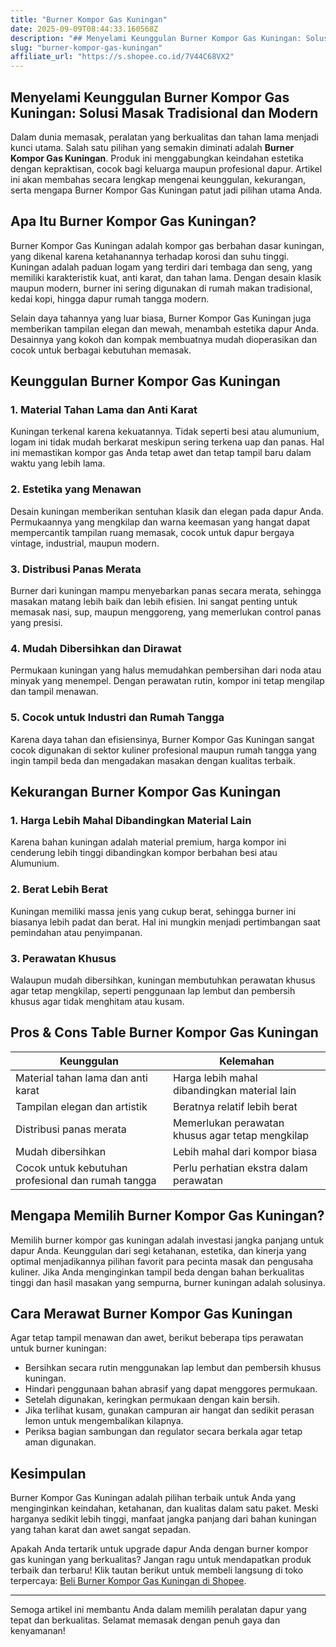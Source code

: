 ```yaml
---
title: "Burner Kompor Gas Kuningan"
date: 2025-09-09T08:44:33.160568Z
description: "## Menyelami Keunggulan Burner Kompor Gas Kuningan: Solusi Masak Tradisional dan Modern..."
slug: "burner-kompor-gas-kuningan"
affiliate_url: "https://s.shopee.co.id/7V44C68VX2"
---
```

## Menyelami Keunggulan Burner Kompor Gas Kuningan: Solusi Masak Tradisional dan Modern

Dalam dunia memasak, peralatan yang berkualitas dan tahan lama menjadi kunci utama. Salah satu pilihan yang semakin diminati adalah **Burner Kompor Gas Kuningan**. Produk ini menggabungkan keindahan estetika dengan kepraktisan, cocok bagi keluarga maupun profesional dapur. Artikel ini akan membahas secara lengkap mengenai keunggulan, kekurangan, serta mengapa Burner Kompor Gas Kuningan patut jadi pilihan utama Anda.

## Apa Itu Burner Kompor Gas Kuningan?

Burner Kompor Gas Kuningan adalah kompor gas berbahan dasar kuningan, yang dikenal karena ketahanannya terhadap korosi dan suhu tinggi. Kuningan adalah paduan logam yang terdiri dari tembaga dan seng, yang memiliki karakteristik kuat, anti karat, dan tahan lama. Dengan desain klasik maupun modern, burner ini sering digunakan di rumah makan tradisional, kedai kopi, hingga dapur rumah tangga modern.

Selain daya tahannya yang luar biasa, Burner Kompor Gas Kuningan juga memberikan tampilan elegan dan mewah, menambah estetika dapur Anda. Desainnya yang kokoh dan kompak membuatnya mudah dioperasikan dan cocok untuk berbagai kebutuhan memasak.

## Keunggulan Burner Kompor Gas Kuningan

### 1. Material Tahan Lama dan Anti Karat

Kuningan terkenal karena kekuatannya. Tidak seperti besi atau alumunium, logam ini tidak mudah berkarat meskipun sering terkena uap dan panas. Hal ini memastikan kompor gas Anda tetap awet dan tetap tampil baru dalam waktu yang lebih lama.

### 2. Estetika yang Menawan

Desain kuningan memberikan sentuhan klasik dan elegan pada dapur Anda. Permukaannya yang mengkilap dan warna keemasan yang hangat dapat mempercantik tampilan ruang memasak, cocok untuk dapur bergaya vintage, industrial, maupun modern.

### 3. Distribusi Panas Merata

Burner dari kuningan mampu menyebarkan panas secara merata, sehingga masakan matang lebih baik dan lebih efisien. Ini sangat penting untuk memasak nasi, sup, maupun menggoreng, yang memerlukan control panas yang presisi.

### 4. Mudah Dibersihkan dan Dirawat

Permukaan kuningan yang halus memudahkan pembersihan dari noda atau minyak yang menempel. Dengan perawatan rutin, kompor ini tetap mengilap dan tampil menawan.

### 5. Cocok untuk Industri dan Rumah Tangga

Karena daya tahan dan efisiensinya, Burner Kompor Gas Kuningan sangat cocok digunakan di sektor kuliner profesional maupun rumah tangga yang ingin tampil beda dan mengadakan masakan dengan kualitas terbaik.

## Kekurangan Burner Kompor Gas Kuningan

### 1. Harga Lebih Mahal Dibandingkan Material Lain

Karena bahan kuningan adalah material premium, harga kompor ini cenderung lebih tinggi dibandingkan kompor berbahan besi atau Alumunium.

### 2. Berat Lebih Berat

Kuningan memiliki massa jenis yang cukup berat, sehingga burner ini biasanya lebih padat dan berat. Hal ini mungkin menjadi pertimbangan saat pemindahan atau penyimpanan.

### 3. Perawatan Khusus

Walaupun mudah dibersihkan, kuningan membutuhkan perawatan khusus agar tetap mengkilap, seperti penggunaan lap lembut dan pembersih khusus agar tidak menghitam atau kusam.

## Pros & Cons Table Burner Kompor Gas Kuningan

| Keunggulan | Kelemahan |
|--------------|------------|
| Material tahan lama dan anti karat | Harga lebih mahal dibandingkan material lain |
| Tampilan elegan dan artistik | Beratnya relatif lebih berat |
| Distribusi panas merata | Memerlukan perawatan khusus agar tetap mengkilap |
| Mudah dibersihkan | Lebih mahal dari kompor biasa |
| Cocok untuk kebutuhan profesional dan rumah tangga | Perlu perhatian ekstra dalam perawatan |

## Mengapa Memilih Burner Kompor Gas Kuningan?

Memilih burner kompor gas kuningan adalah investasi jangka panjang untuk dapur Anda. Keunggulan dari segi ketahanan, estetika, dan kinerja yang optimal menjadikannya pilihan favorit para pecinta masak dan pengusaha kuliner. Jika Anda menginginkan tampil beda dengan bahan berkualitas tinggi dan hasil masakan yang sempurna, burner kuningan adalah solusinya.

## Cara Merawat Burner Kompor Gas Kuningan

Agar tetap tampil menawan dan awet, berikut beberapa tips perawatan untuk burner kuningan:

- Bersihkan secara rutin menggunakan lap lembut dan pembersih khusus kuningan.
- Hindari penggunaan bahan abrasif yang dapat menggores permukaan.
- Setelah digunakan, keringkan permukaan dengan kain bersih.
- Jika terlihat kusam, gunakan campuran air hangat dan sedikit perasan lemon untuk mengembalikan kilapnya.
- Periksa bagian sambungan dan regulator secara berkala agar tetap aman digunakan.

## Kesimpulan

Burner Kompor Gas Kuningan adalah pilihan terbaik untuk Anda yang menginginkan keindahan, ketahanan, dan kualitas dalam satu paket. Meski harganya sedikit lebih tinggi, manfaat jangka panjang dari bahan kuningan yang tahan karat dan awet sangat sepadan.

Apakah Anda tertarik untuk upgrade dapur Anda dengan burner kompor gas kuningan yang berkualitas? Jangan ragu untuk mendapatkan produk terbaik dan terbaru! Klik tautan berikut untuk membeli langsung di toko terpercaya: [Beli Burner Kompor Gas Kuningan di Shopee](https://s.shopee.co.id/7V44C68VX2).

---

Semoga artikel ini membantu Anda dalam memilih peralatan dapur yang tepat dan berkualitas. Selamat memasak dengan penuh gaya dan kenyamanan!